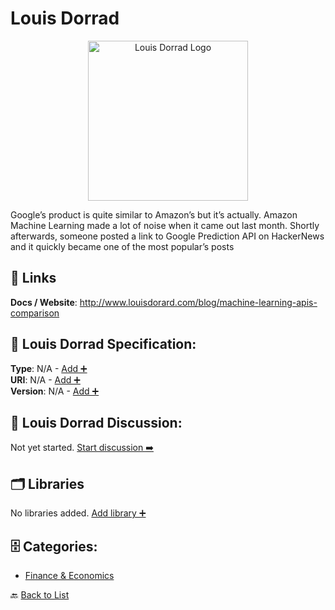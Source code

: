 # Louis Dorrad
<p align="center">
    <img width="256" src="https://raw.githubusercontent.com/apis-list/apis-list/main/apis/louis-dorrad/logo_256x256.png" alt="Louis Dorrad Logo"/>
</p>
Google’s product is quite similar to Amazon’s but it’s actually. Amazon Machine Learning&nbsp;made a lot of noise when it came out&nbsp;last month. Shortly afterwards, someone posted a link to Google Prediction API&nbsp;on HackerNews and it quickly became one of the most popular’s posts

##  🔗 Links
**Docs / Website**: http://www.louisdorard.com/blog/machine-learning-apis-comparison

## 🧬 Louis Dorrad Specification:
**Type**: N/A - [Add ➕](https://github.com/apis-list/apis-list/edit/main/apis.yaml#L11657)  
**URI**: N/A - [Add ➕](https://github.com/apis-list/apis-list/edit/main/apis.yaml#L11657)  
**Version**: N/A - [Add ➕](https://github.com/apis-list/apis-list/edit/main/apis.yaml#L11657)

## 💬 Louis Dorrad Discussion:
Not yet started. [Start discussion ➡️](https://github.com/apis-list/apis-list/discussions/new)

## 🗂️ Libraries

No libraries added. [Add library ➕](https://github.com/apis-list/apis-list/edit/main/apis.yaml#L11657)    


## 🗄️ Categories:
- [Finance & Economics](https://github.com/apis-list/apis-list#finance--economics-)

🔙  [Back to List](https://github.com/apis-list/apis-list)
